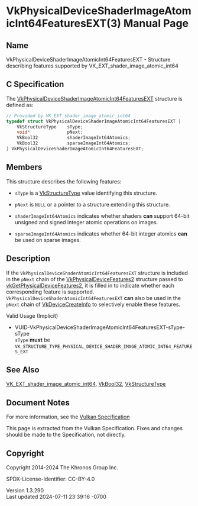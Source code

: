 # VkPhysicalDeviceShaderImageAtomicInt64FeaturesEXT(3) Manual Page

## Name

VkPhysicalDeviceShaderImageAtomicInt64FeaturesEXT - Structure describing
features supported by VK_EXT_shader_image_atomic_int64



## <a href="#_c_specification" class="anchor"></a>C Specification

The
[VkPhysicalDeviceShaderImageAtomicInt64FeaturesEXT](https://registry.khronos.org/vulkan/specs/1.3-extensions/man/html/VkPhysicalDeviceShaderImageAtomicInt64FeaturesEXT.html)
structure is defined as:

``` c
// Provided by VK_EXT_shader_image_atomic_int64
typedef struct VkPhysicalDeviceShaderImageAtomicInt64FeaturesEXT {
    VkStructureType    sType;
    void*              pNext;
    VkBool32           shaderImageInt64Atomics;
    VkBool32           sparseImageInt64Atomics;
} VkPhysicalDeviceShaderImageAtomicInt64FeaturesEXT;
```

## <a href="#_members" class="anchor"></a>Members

This structure describes the following features:

- `sType` is a [VkStructureType](https://registry.khronos.org/vulkan/specs/1.3-extensions/man/html/VkStructureType.html) value identifying
  this structure.

- `pNext` is `NULL` or a pointer to a structure extending this
  structure.

- <span id="features-shaderImageInt64Atomics"></span>
  `shaderImageInt64Atomics` indicates whether shaders **can** support
  64-bit unsigned and signed integer atomic operations on images.

- <span id="features-sparseImageInt64Atomics"></span>
  `sparseImageInt64Atomics` indicates whether 64-bit integer atomics
  **can** be used on sparse images.

## <a href="#_description" class="anchor"></a>Description

If the `VkPhysicalDeviceShaderAtomicInt64FeaturesEXT` structure is
included in the `pNext` chain of the
[VkPhysicalDeviceFeatures2](https://registry.khronos.org/vulkan/specs/1.3-extensions/man/html/VkPhysicalDeviceFeatures2.html) structure
passed to
[vkGetPhysicalDeviceFeatures2](https://registry.khronos.org/vulkan/specs/1.3-extensions/man/html/vkGetPhysicalDeviceFeatures2.html), it is
filled in to indicate whether each corresponding feature is supported.
`VkPhysicalDeviceShaderAtomicInt64FeaturesEXT` **can** also be used in
the `pNext` chain of [VkDeviceCreateInfo](https://registry.khronos.org/vulkan/specs/1.3-extensions/man/html/VkDeviceCreateInfo.html) to
selectively enable these features.

Valid Usage (Implicit)

- <a
  href="#VUID-VkPhysicalDeviceShaderImageAtomicInt64FeaturesEXT-sType-sType"
  id="VUID-VkPhysicalDeviceShaderImageAtomicInt64FeaturesEXT-sType-sType"></a>
  VUID-VkPhysicalDeviceShaderImageAtomicInt64FeaturesEXT-sType-sType  
  `sType` **must** be
  `VK_STRUCTURE_TYPE_PHYSICAL_DEVICE_SHADER_IMAGE_ATOMIC_INT64_FEATURES_EXT`

## <a href="#_see_also" class="anchor"></a>See Also

[VK_EXT_shader_image_atomic_int64](https://registry.khronos.org/vulkan/specs/1.3-extensions/man/html/VK_EXT_shader_image_atomic_int64.html),
[VkBool32](https://registry.khronos.org/vulkan/specs/1.3-extensions/man/html/VkBool32.html), [VkStructureType](https://registry.khronos.org/vulkan/specs/1.3-extensions/man/html/VkStructureType.html)

## <a href="#_document_notes" class="anchor"></a>Document Notes

For more information, see the <a
href="https://registry.khronos.org/vulkan/specs/1.3-extensions/html/vkspec.html#VkPhysicalDeviceShaderImageAtomicInt64FeaturesEXT"
target="_blank" rel="noopener">Vulkan Specification</a>

This page is extracted from the Vulkan Specification. Fixes and changes
should be made to the Specification, not directly.

## <a href="#_copyright" class="anchor"></a>Copyright

Copyright 2014-2024 The Khronos Group Inc.

SPDX-License-Identifier: CC-BY-4.0

Version 1.3.290  
Last updated 2024-07-11 23:39:16 -0700
